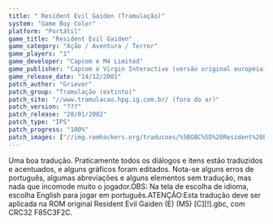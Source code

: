 ```yaml
---
title: " Resident Evil Gaiden (Tramulação)"
system: "Game Boy Color"
platform: "Portátil"
game_title: "Resident Evil Gaiden"
game_category: "Ação / Aventura / Terror"
game_players: "1"
game_developer: "Capcom e M4 Limited"
game_publisher: "Capcom e Virgin Interactive (versão original européia)"
game_release_date: "14/12/2001"
patch_author: "Griever"
patch_group: "Tramulação (extinto)"
patch_site: "//www.tramulacao.hpg.ig.com.br/ (fora do ar)"
patch_version: "???"
patch_release: "28/01/2002"
patch_type: "IPS"
patch_progress: "100%"
patch_images: ["//img.romhackers.org/traducoes/%5BGBC%5D%20Resident%20Evil%20Gaiden%20-%20Tramula%C3%A7%C3%A3o%20-%201.png","//img.romhackers.org/traducoes/%5BGBC%5D%20Resident%20Evil%20Gaiden%20-%20Tramula%C3%A7%C3%A3o%20-%202.png","//img.romhackers.org/traducoes/%5BGBC%5D%20Resident%20Evil%20Gaiden%20-%20Tramula%C3%A7%C3%A3o%20-%203.png"]
---
```

Uma boa tradução. Praticamente todos os diálogos e itens estão traduzidos e acentuados, e alguns gráficos foram editados. Nota-se alguns erros de português, algumas abreviações e alguns elementos sem tradução, mas nada que incomode muito o jogador.OBS: Na tela de escolha de idioma, escolha English para jogar em português.ATENÇÃO:Esta tradução deve ser aplicada na ROM original Resident Evil Gaiden (E) (M5) [C][!].gbc, com CRC32 F85C3F2C.